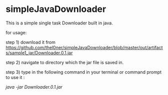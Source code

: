 # simpleJavaDownloader

This is a simple single task Downloader built in java.

for usage:

step 1) download it from https://github.com/thel0ner/simpleJavaDownloader/blob/master/out/artifacts/sample1_jar/Downloader.0.1.jar

step 2) navigate to directory which the jar file is saved in.

step 3) type in the following command in your terminal or command prompt to use it :

*java -jar Downloader.0.1.jar*
